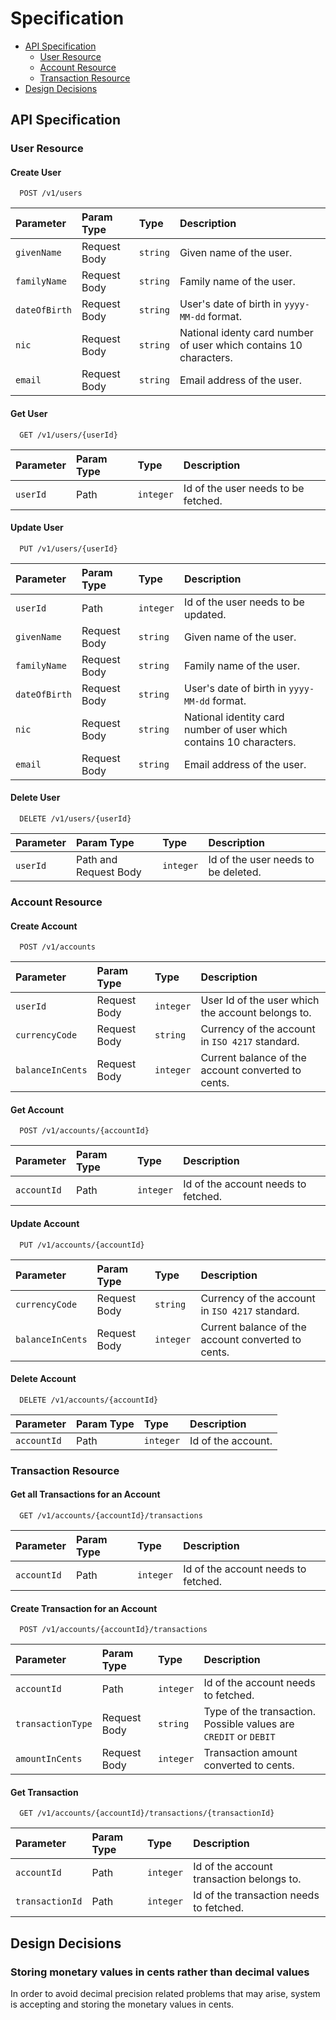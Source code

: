 # Specification

* [API Specification](#api-specification)
  * [User Resource](#user-resource)
  * [Account Resource](#account-resource)
  * [Transaction Resource](#transaction-resource)
* [Design Decisions](#design-decisions)

## API Specification

### User Resource

#### Create User

```http
  POST /v1/users
```

| Parameter | Param Type | Type     | Description                |
| :-------- | :-------- | :------- | :------------------------- |
| `givenName`| Request Body | `string` | Given name of the user. |
| `familyName`| Request Body | `string` | Family name of the user. |
| `dateOfBirth`| Request Body | `string` | User's date of birth in `yyyy-MM-dd` format. |
| `nic`| Request Body | `string` | National identy card number of user which contains 10 characters. |
| `email`| Request Body | `string` | Email address of the user. |

#### Get User

```http
  GET /v1/users/{userId}
```

| Parameter | Param Type | Type     | Description                |
| :-------- | :-------- | :------- | :------------------------- |
| `userId`| Path | `integer` | Id of the user needs to be fetched. |

#### Update User

```http
  PUT /v1/users/{userId}
```

| Parameter | Param Type | Type     | Description                |
| :-------- | :-------- | :------- | :------------------------- |
| `userId`| Path | `integer` | Id of the user needs to be updated. |
| `givenName`| Request Body | `string` | Given name of the user. |
| `familyName`| Request Body | `string` | Family name of the user. |
| `dateOfBirth`| Request Body | `string` | User's date of birth in `yyyy-MM-dd` format. |
| `nic`| Request Body | `string` | National identity card number of user which contains 10 characters. |
| `email`| Request Body | `string` | Email address of the user. |

#### Delete User

```http
  DELETE /v1/users/{userId}
```

| Parameter | Param Type | Type     | Description                |
| :-------- | :-------- | :------- | :------------------------- |
| `userId`| Path and Request Body| `integer` | Id of the user needs to be deleted. |

### Account Resource

#### Create Account

```http
  POST /v1/accounts
```

| Parameter | Param Type | Type     | Description                |
| :-------- | :-------- | :------- | :------------------------- |
| `userId`| Request Body | `integer` | User Id of the user which the account belongs to. |
| `currencyCode`| Request Body | `string` | Currency of the account in `ISO 4217` standard. |
| `balanceInCents`| Request Body | `integer` | Current balance of the account converted to cents. |

#### Get Account

```http
  POST /v1/accounts/{accountId}
```

| Parameter | Param Type | Type     | Description                |
| :-------- | :-------- | :------- | :------------------------- |
| `accountId`| Path | `integer` | Id of the account needs to fetched. |

#### Update Account

```http
  PUT /v1/accounts/{accountId}
```

| Parameter | Param Type | Type     | Description                |
| :-------- | :-------- | :------- | :------------------------- |
| `currencyCode`| Request Body | `string` | Currency of the account in `ISO 4217` standard. |
| `balanceInCents`| Request Body | `integer` | Current balance of the account converted to cents. |

#### Delete Account

```http
  DELETE /v1/accounts/{accountId}
```

| Parameter | Param Type | Type     | Description                |
| :-------- | :-------- | :------- | :------------------------- |
| `accountId`| Path | `integer` | Id of the account. |

### Transaction Resource

#### Get all Transactions for an Account

```http
  GET /v1/accounts/{accountId}/transactions
```

| Parameter | Param Type | Type     | Description                |
| :-------- | :-------- | :------- | :------------------------- |
| `accountId`| Path | `integer` | Id of the account needs to fetched. |

#### Create Transaction for an Account

```http
  POST /v1/accounts/{accountId}/transactions
```

| Parameter | Param Type | Type     | Description                |
| :-------- | :-------- | :------- | :------------------------- |
| `accountId`| Path | `integer` | Id of the account needs to fetched. |
| `transactionType`| Request Body | `string` | Type of the transaction. Possible values are `CREDIT` or `DEBIT` |
| `amountInCents`| Request Body | `integer` | Transaction amount converted to cents. |

#### Get Transaction

```http
  GET /v1/accounts/{accountId}/transactions/{transactionId}
```

| Parameter | Param Type | Type     | Description                |
| :-------- | :-------- | :------- | :------------------------- |
| `accountId`| Path | `integer` | Id of the account transaction belongs to. |
| `transactionId`| Path | `integer` | Id of the transaction needs to fetched. |

## Design Decisions

### Storing monetary values in cents rather than decimal values

In order to avoid decimal precision related problems that may arise, system is accepting and storing the monetary values in cents.
